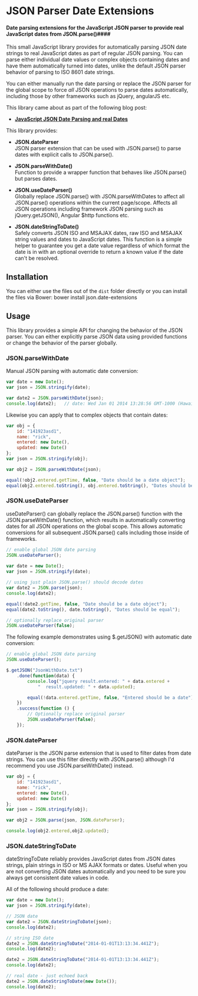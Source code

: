 
# JSON Parser Date Extensions
#### Date parsing extensions for the JavaScript JSON parser to provide real JavaScript dates from JSON.parse()####

This small JavaScript library provides for automatically parsing JSON date strings 
to real JavaScript dates as part of regular JSON parsing. 
You can parse either individual date values or complex objects containing dates
and have them automatically turned into dates, unlike the default JSON parser
behavior of parsing to ISO 8601 date strings. 

You can either manually run the date parsing or replace the JSON parser 
for the global scope to force *all* JSON operations to parse dates 
automatically, including those by other frameworks such as jQuery, angularJS etc.

This library came about as part of the following blog post:
* **[JavaScript JSON Date Parsing and real Dates](http://weblog.west-wind.com/posts/2014/Jan/06/JavaScript-JSON-Date-Parsing-and-real-Dates)**

This library provides:

* **JSON.dateParser**<br/>
  JSON parser extension that can be used with JSON.parse() 
  to parse dates with explicit calls to JSON.parse().

* **JSON.parseWithDate()**<br/>
  Function to provide a wrapper function
  that behaves like JSON.parse() but parses dates.

* **JSON.useDateParser()**<br/> 
  Globally replace JSON.parse() with
  JSON.parseWithDates to affect all JSON.parse() operations within
  the current page/scope. Affects all JSON operations including 
  framework JSON parsing such as jQuery.getJSON(), 
  Angular $http functions etc.

* **JSON.dateStringToDate()**<br/> 
  Safely converts JSON ISO and MSAJAX
  dates, raw ISO and MSAJAX string values and dates to JavaScript
  dates. This function is a simple helper to guarantee you get a 
  date value regardless of which format the date is in with an optional
  override to return a known value if the date can't be resolved.

## Installation
You can either use the files out of the `dist` folder directly or you
can install the files via Bower:
	bower install json.date-extensions

## Usage
This library provides a simple API for changing the behavior of the JSON parser. You can either explicitly parse JSON data using provided functions or change the behavior of the parser globally.

### JSON.parseWithDate ###
Manual JSON parsing with automatic date conversion:

```javascript
var date = new Date();
var json = JSON.stringify(date);

var date2 = JSON.parseWithDate(json);
console.log(date2);   // date: Wed Jan 01 2014 13:28:56 GMT-1000 (Hawaiian Standard Time) 
```

Likewise you can apply that to complex objects that contain dates:

```javascript
var obj = {
    id: "141923asd1",
    name: "rick",
    entered: new Date(),
    updated: new Date()
};
var json = JSON.stringify(obj);

var obj2 = JSON.parseWithDate(json);

equal(!obj2.entered.getTime, false, "Date should be a date object");
equal(obj2.entered.toString(), obj.entered.toString(), "Dates should be equal");
```


### JSON.useDateParser ###
useDateParser() can globally replace the JSON.parse() function with the
JSON.parseWithDate() function, which results in automatically converting dates
for all JSON operations on the global scope. This allows automatic conversions
for all subsequent JSON.parse() calls including those inside of frameworks.

```javascript
// enable global JSON date parsing
JSON.useDateParser();
       
var date = new Date();
var json = JSON.stringify(date);

// using just plain JSON.parse() should decode dates
var date2 = JSON.parse(json);
console.log(date2);

equal(!date2.getTime, false, "Date should be a date object");
equal(date2.toString(), date.toString(), "Dates should be equal");

// optionally replace original parser
JSON.useDateParser(false);
```

The following example demonstrates using $.getJSON() with automatic
date conversion:

```javascript
// enable global JSON date parsing
JSON.useDateParser();    

$.getJSON("JsonWithDate.txt")
    .done(function(data) {
        console.log("jquery result.entered: " + data.entered +
            "  result.updated: " + data.updated);

        equal(!data.entered.getTime, false, "Entered should be a date");            
    })
    .success(function () {        
        // Optionally replace original parser
        JSON.useDateParser(false);
    });
```

### JSON.dateParser ###
dateParser is the JSON parse extension that is used to filter dates from
date strings. You can use this filter directly with JSON.parse() although
I'd recommend you use JSON.parseWithDate() instead.

```javascript
var obj = {
    id: "141923asd1",
    name: "rick",
    entered: new Date(),
    updated: new Date()
};
var json = JSON.stringify(obj);

var obj2 = JSON.parse(json, JSON.dateParser);

console.log(obj2.entered,obj2.updated);
```

### JSON.dateStringToDate ###
dateStringToDate reliably provides JavaScript dates from JSON dates strings,
plain strings in ISO or MS AJAX formats or dates. Useful when you are not
converting JSON dates automatically and you need to be sure you always get
consistent date values in code.

All of the following should produce a date:

```javascript
var date = new Date();
var json = JSON.stringify(date);

// JSON date
var date2 = JSON.dateStringToDate(json);
console.log(date2);  

// string ISO date
date2 = JSON.dateStringToDate("2014-01-01T13:13:34.441Z");
console.log(date2);

date2 = JSON.dateStringToDate("2014-01-01T13:13:34.441Z");
console.log(date2);

// real date - just echoed back
date2 = JSON.dateStringToDate(new Date());
console.log(date2);
```